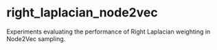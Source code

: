 # right_laplacian_node2vec
Experiments evaluating the performance of Right Laplacian weighting in Node2Vec sampling.
